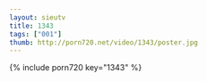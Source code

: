 ```yaml
--- 
layout: sieutv
title: 1343
tags: ["001"]
thumb: http://porn720.net/video/1343/poster.jpg
---
```

{% include porn720 key="1343" %} 
